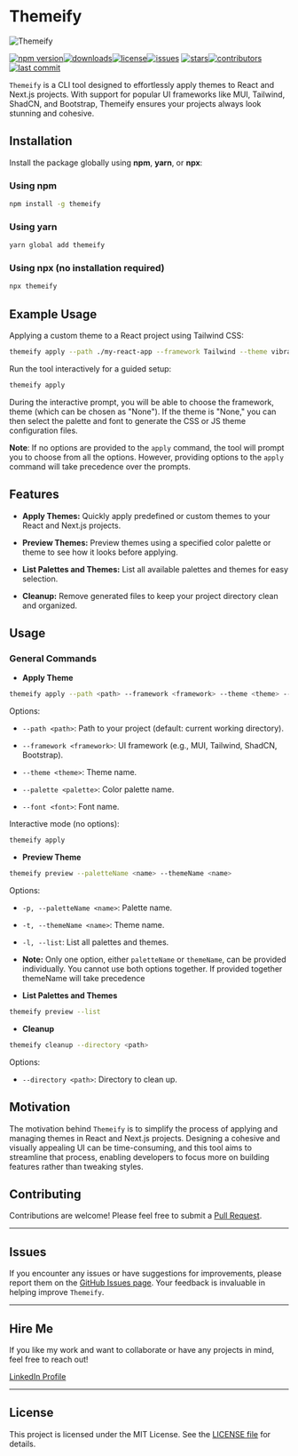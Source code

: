 
# Themeify

![Themeify](https://i.postimg.cc/RZQ88hT6/themeify.png)

[![npm version](https://img.shields.io/npm/v/themeify?color=blue&label=npm%20version&logo=npm)](https://www.npmjs.com/package/themeify)[![downloads](https://img.shields.io/npm/dt/themeify?color=green&label=downloads&logo=npm)](https://www.npmjs.com/package/themeify)[![license](https://img.shields.io/npm/l/themeify?color=orange&label=license)](#license)[![issues](https://img.shields.io/github/issues/J3rry320/themeify?label=issues&logo=github)](https://github.com/J3rry320/themeify/issues)
[![stars](https://img.shields.io/github/stars/J3rry320/themeify?color=brightgreen&label=stars&logo=github)](https://github.com/J3rry320/themeify/stargazers)[![contributors](https://img.shields.io/github/contributors/J3rry320/themeify?label=contributors&logo=github)](https://github.com/J3rry320/themeify/graphs/contributors)[![last commit](https://img.shields.io/github/last-commit/J3rry320/themeify?color=yellow&label=last%20commit&logo=git)](https://github.com/J3rry320/themeify/commits/main)




`Themeify` is a CLI tool designed to effortlessly apply themes to React and Next.js projects. With support for popular UI frameworks like MUI, Tailwind, ShadCN, and Bootstrap, Themeify ensures your projects always look stunning and cohesive.

## Installation

Install the package globally using **npm**, **yarn**, or **npx**:

### Using npm


```bash
npm install -g themeify
```

### Using yarn



```bash
yarn global add themeify
```

### Using npx (no installation required)



```bash
npx themeify
```

## Example Usage

Applying a custom theme to a React project using Tailwind CSS:



```bash
themeify apply --path ./my-react-app --framework Tailwind --theme vibrantPastel --palette vibrant --font Poppins
```

Run the tool interactively for a guided setup:



```bash
themeify apply
```
During the interactive prompt, you will be able to choose the framework, theme (which can be chosen as "None"). If the theme is "None," you can then select the palette and font to generate the CSS or JS theme configuration files.

**Note**: If no options are provided to the `apply` command, the tool will prompt you to choose from all the options. However, providing options to the `apply` command will take precedence over the prompts. 

## Features

-   **Apply Themes:** Quickly apply predefined or custom themes to your React and Next.js projects.
    
-   **Preview Themes:** Preview themes using a specified color palette or theme to see how it looks before applying.
    
-   **List Palettes and Themes:** List all available palettes and themes for easy selection.
    
-   **Cleanup:** Remove generated files to keep your project directory clean and organized.
    

## Usage

### General Commands

-   **Apply Theme**
    



```bash
themeify apply --path <path> --framework <framework> --theme <theme> --palette <palette> --font <font>
```

Options:

-   `--path <path>`: Path to your project (default: current working directory).
    
-   `--framework <framework>`: UI framework (e.g., MUI, Tailwind, ShadCN, Bootstrap).
    
-   `--theme <theme>`: Theme name.
    
-   `--palette <palette>`: Color palette name.
    
-   `--font <font>`: Font name.
    

Interactive mode (no options):



```bash
themeify apply
```

-   **Preview Theme**
    



```bash
themeify preview --paletteName <name> --themeName <name>
```

Options:

-   `-p, --paletteName <name>`: Palette name.
    
-   `-t, --themeName <name>`: Theme name.
    
-   `-l, --list`: List all palettes and themes.

- **Note:** Only one option, either `paletteName` or `themeName`, can be provided individually. You cannot use both options together. If provided together themeName will take precedence 
    
-   **List Palettes and Themes**
    



```bash
themeify preview --list
```

-   **Cleanup**
    



```bash
themeify cleanup --directory <path>
```

Options:

-   `--directory <path>`: Directory to clean up.
    

## Motivation

The motivation behind `Themeify` is to simplify the process of applying and managing themes in React and Next.js projects. Designing a cohesive and visually appealing UI can be time-consuming, and this tool aims to streamline that process, enabling developers to focus more on building features rather than tweaking styles.


## Contributing

Contributions are welcome! Please feel free to submit a [Pull Request](https://github.com/J3rry320/themeify/pulls).

----------

## Issues

If you encounter any issues or have suggestions for improvements, please report them on the [GitHub Issues page](https://github.com/J3rry320/themeify/issues). Your feedback is invaluable in helping improve `Themeify`.

----------

## Hire Me

If you like my work and want to collaborate or have any projects in mind, feel free to reach out!

[LinkedIn Profile](https://www.linkedin.com/in/jerrythejsguy/)

----------

## License

This project is licensed under the MIT License. See the [LICENSE file](https://github.com/J3rry320/themeify/blob/main/LICENSE) for details.